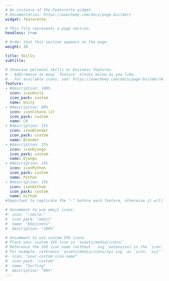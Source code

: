 ```yaml
---
# An instance of the Featurette widget.
# Documentation: https://wowchemy.com/docs/page-builder/
widget: featurette

# This file represents a page section.
headless: true

# Order that this section appears on the page.
weight: 30

title: Skills
subtitle:

# Showcase personal skills or business features.
# - Add/remove as many `feature` blocks below as you like.
# - For available icons, see: https://wowchemy.com/docs/page-builder/#icons
feature:
- #description: 100%
  icon: iconUnity
  icon_pack: custom
  name: Unity
- #description: 80%
  icon: iconCsharp (2)
  icon_pack: custom
  name: C#
- #description: 15%
  icon: iconBlender
  icon_pack: custom
  name: Blender
- #description: 15%
  icon: iconDjango
  icon_pack: custom
  name: Django
- #description: 15%
  icon: iconPython
  icon_pack: custom
  name: Python
- #description: 15%
  icon: iconGithub
  icon_pack: custom
  name: Github
#Important to replicate the "-" before each feature, otherwise it will mess up

# Uncomment to use emoji icons.
#- icon: ":smile:"
#  icon_pack: "emoji"
#  name: "Emojiness"
#  description: "100%"  

# Uncomment to use custom SVG icons.
# Place your custom SVG icon in `assets/media/icons/`.
# Reference the SVG icon name (without `.svg` extension) in the `icon` field.
# For example, reference `assets/media/icons/xyz.svg` as `icon: 'xyz'`
#- icon: "your-custom-icon-name"
#  icon_pack: "custom"
#  name: "Surfing"
#  description: "90%"
---
```

